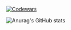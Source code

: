 [![Codewars](https://www.codewars.com/users/meandmytram/badges/large)](https://www.codewars.com/users/meandmytram)

![Anurag's GitHub stats](https://github-readme-stats.vercel.app/api?username=meandmytram&count_private=true&show_icons=true&theme=radical)



